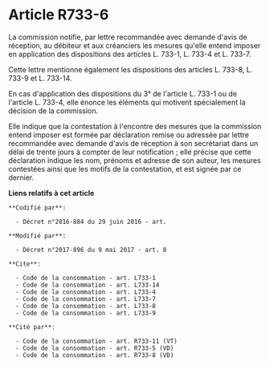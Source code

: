 # Article R733-6

La commission notifie, par lettre recommandée avec demande d'avis de réception, au débiteur et aux créanciers les mesures
qu'elle entend imposer en application des dispositions des articles L. 733-1, L. 733-4 et L. 733-7.

Cette lettre mentionne également les dispositions des articles L. 733-8, L. 733-9 et L. 733-14.

En cas d'application des dispositions du 3° de l'article L. 733-1 ou de l'article L. 733-4, elle énonce les éléments qui
motivent spécialement la décision de la commission.

Elle indique que la contestation à l'encontre des mesures que la commission entend imposer est formée par déclaration remise
ou adressée par lettre recommandée avec demande d'avis de réception à son secrétariat dans un délai de trente jours à compter
de leur notification ; elle précise que cette déclaration indique les nom, prénoms et adresse de son auteur, les mesures
contestées ainsi que les motifs de la contestation, et est signée par ce dernier.

**Liens relatifs à cet article**

	**Codifié par**:

	  - Décret n°2016-884 du 29 juin 2016 - art.

	**Modifié par**:

	  - Décret n°2017-896 du 9 mai 2017 - art. 8

	**Cite**:

	  - Code de la consommation - art. L733-1
	  - Code de la consommation - art. L733-14
	  - Code de la consommation - art. L733-4
	  - Code de la consommation - art. L733-7
	  - Code de la consommation - art. L733-8
	  - Code de la consommation - art. L733-9

	**Cité par**:

	  - Code de la consommation - art. R733-11 (VT)
	  - Code de la consommation - art. R733-5 (VD)
	  - Code de la consommation - art. R733-8 (VD)

